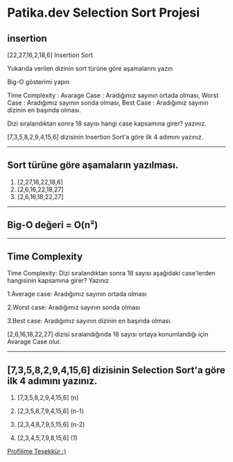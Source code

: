 # Patika.dev Selection Sort Projesi

## insertion

[22,27,16,2,18,6] Insertion Sort

Yukarıda verilen dizinin sort türüne göre aşamalarını yazın

Big-O gösterimi yapın

Time Complexity : Avarage Case : Aradığımız sayının ortada olması,
Worst Case : Aradığımız sayının sonda olması, 
Best Case : Aradığımız sayının dizinin en başında olması.

Dizi sıralandıktan sonra 18 sayısı hangi case kapsamına girer? yazınız.

[7,3,5,8,2,9,4,15,6] dizisinin Insertion Sort'a göre ilk 4 adımını yazınız.

---

## Sort türüne göre aşamaların yazılması.

1. [2,27,16,22,18,6] 
2. [2,6,16,22,18,27] 
3. [2,6,16,18,22,27] 

---
## Big-O değeri = O(n²)
---
## Time Complexity
 Time Complexity: Dizi sıralandıktan sonra 18 sayısı aşağıdaki case'lerden hangisinin kapsamına girer? Yazınız

1.Average case: Aradığımız sayının ortada olması

2.Worst case: Aradığımız sayının sonda olması

3.Best case: Aradığımız sayının dizinin en başında olması.

[2,6,16,18,22,27] dizisi sıralandığında 18 sayısı ortaya konumlandığı için Avarage Case olur.

---
## [7,3,5,8,2,9,4,15,6] dizisinin Selection Sort'a göre ilk 4 adımını yazınız.

1. [7,3,5,8,2,9,4,15,6]		(n)

2. [2,3,5,8,7,9,4,15,6]		(n-1)

3. [2,3,4,8,7,9,5,15,6]		(n-2)

4. [2,3,4,5,7,9,8,15,6]		(1)


[Profilime Teşekkür :)](https://app.patika.dev/tcode)
















